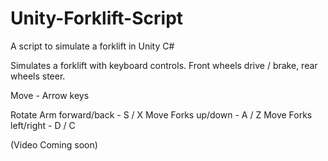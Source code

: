 # Unity-Forklift-Script
A script to simulate a forklift in Unity C#

Simulates a forklift with keyboard controls. Front wheels drive / brake, rear wheels steer. 

Move - Arrow keys

Rotate Arm forward/back - S / X
Move Forks up/down - A / Z
Move Forks left/right - D / C

(Video Coming soon)
